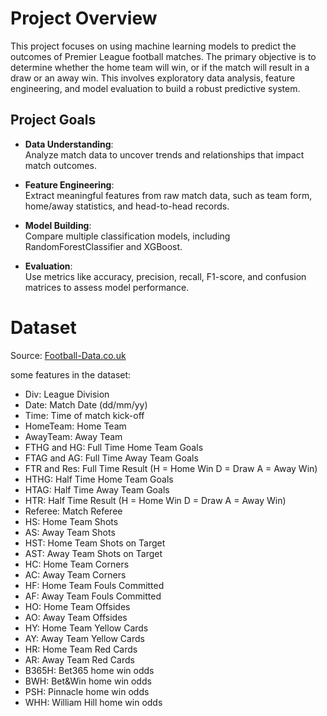 # Project Overview
This project focuses on using machine learning models to predict the outcomes of Premier League football matches. The primary objective is to determine whether the home team will win, or if the match will result in a draw or an away win. This involves exploratory data analysis, feature engineering, and model evaluation to build a robust predictive system.

## Project Goals
- **Data Understanding**:  
  Analyze match data to uncover trends and relationships that impact match outcomes.  

- **Feature Engineering**:  
  Extract meaningful features from raw match data, such as team form, home/away statistics, and head-to-head records.  

- **Model Building**:  
  Compare multiple classification models, including RandomForestClassifier and XGBoost.  

- **Evaluation**:  
  Use metrics like accuracy, precision, recall, F1-score, and confusion matrices to assess model performance.


# Dataset
Source: [Football-Data.co.uk](https://www.football-data.co.uk/)

some features in the dataset:
- Div: League Division  
- Date: Match Date (dd/mm/yy)  
- Time: Time of match kick-off  
- HomeTeam: Home Team  
- AwayTeam: Away Team  
- FTHG and HG: Full Time Home Team Goals  
- FTAG and AG: Full Time Away Team Goals  
- FTR and Res: Full Time Result (H = Home Win D = Draw A = Away Win)  
- HTHG: Half Time Home Team Goals  
- HTAG: Half Time Away Team Goals  
- HTR: Half Time Result (H = Home Win D = Draw A = Away Win)  
- Referee: Match Referee  
- HS: Home Team Shots  
- AS: Away Team Shots  
- HST: Home Team Shots on Target  
- AST: Away Team Shots on Target  
- HC: Home Team Corners  
- AC: Away Team Corners  
- HF: Home Team Fouls Committed  
- AF: Away Team Fouls Committed  
- HO: Home Team Offsides  
- AO: Away Team Offsides  
- HY: Home Team Yellow Cards  
- AY: Away Team Yellow Cards  
- HR: Home Team Red Cards  
- AR: Away Team Red Cards  
- B365H: Bet365 home win odds  
- BWH: Bet&Win home win odds  
- PSH: Pinnacle home win odds  
- WHH: William Hill home win odds  
